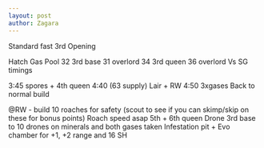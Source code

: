 ```yaml
---
layout: post
author: Zagara
---
```


Standard fast 3rd Opening 

Hatch Gas Pool
32 3rd base
31 overlord
34 3rd queen
36 overlord
Vs SG timings

3:45 spores + 4th queen
4:40 (63 supply) Lair + RW
4:50 3xgases
Back to normal build

@RW - build 10 roaches for safety (scout to see if you can skimp/skip on these for bonus points)
Roach speed asap
5th + 6th queen
Drone 3rd base to 10 drones on minerals and both gases taken
Infestation pit + Evo chamber for +1, +2 range and 16 SH
